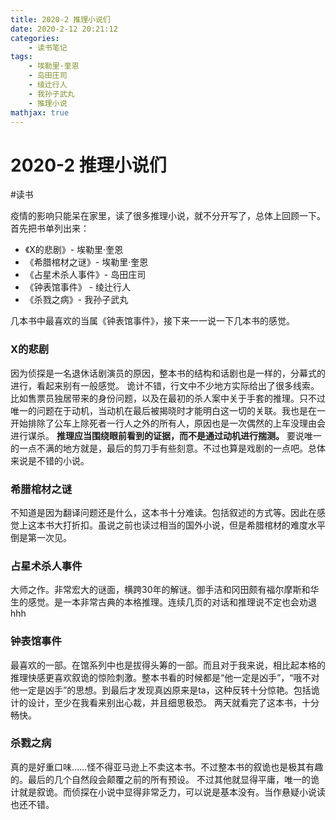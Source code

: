 ```yaml
---
title: 2020-2 推理小说们
date: 2020-2-12 20:21:12
categories:
    - 读书笔记
tags: 
    - 埃勒里·奎恩
    - 岛田庄司
    - 绫辻行人
    - 我孙子武丸
    - 推理小说
mathjax: true
---
```


# 2020-2 推理小说们
#读书

疫情的影响只能呆在家里，读了很多推理小说，就不分开写了，总体上回顾一下。首先把书单列出来：
- 《X的悲剧》- 埃勒里·奎恩
- 《希腊棺材之谜》- 埃勒里·奎恩
- 《占星术杀人事件》- 岛田庄司
- 《钟表馆事件》 - 绫辻行人
- 《杀戮之病》- 我孙子武丸

几本书中最喜欢的当属《钟表馆事件》，接下来一一说一下几本书的感觉。

### X的悲剧
因为侦探是一名退休话剧演员的原因，整本书的结构和话剧也是一样的，分幕式的进行，看起来别有一般感觉。
诡计不错，行文中不少地方实际给出了很多线索。比如售票员独居带来的身份问题，以及在最初的杀人案中关于手套的推理。只不过唯一的问题在于动机，当动机在最后被揭晓时才能明白这一切的关联。我也是在一开始排除了公车上除死者一行人之外的所有人，原因也是一次偶然的上车没理由会进行谋杀。
**推理应当围绕眼前看到的证据，而不是通过动机进行揣测。**
要说唯一的一点不满的地方就是，最后的剪刀手有些刻意。不过也算是戏剧的一点吧。总体来说是不错的小说。

### 希腊棺材之谜
不知道是因为翻译问题还是什么，这本书十分难读。包括叙述的方式等。因此在感觉上这本书大打折扣。虽说之前也读过相当的国外小说，但是希腊棺材的难度水平倒是第一次见。

### 占星术杀人事件
大师之作。非常宏大的谜面，横跨30年的解谜。御手洁和冈田颇有福尔摩斯和华生的感觉。是一本非常古典的本格推理。连续几页的对话和推理说不定也会劝退hhh

### 钟表馆事件
最喜欢的一部。在馆系列中也是拔得头筹的一部。而且对于我来说，相比起本格的推理快感更喜欢叙诡的惊险刺激。整本书看的时候都是“他一定是凶手”，“哦不对他一定是凶手”的思想。到最后才发现真凶原来是ta，这种反转十分惊艳。包括诡计的设计，至少在我看来别出心裁，并且细思极恐。
两天就看完了这本书，十分畅快。

### 杀戮之病
真的是好重口味……怪不得亚马逊上不卖这本书。不过整本书的叙诡也是极其有趣的。最后的几个自然段会颠覆之前的所有预设。
不过其他就显得平庸，唯一的诡计就是叙诡。而侦探在小说中显得非常乏力，可以说是基本没有。当作悬疑小说读也还不错。
